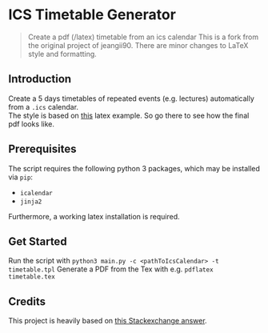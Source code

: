 # ICS Timetable Generator
> Create a pdf (/latex) timetable from an ics calendar
This is a fork from the original project of jeangii90. There are minor changes to LaTeX style and formatting. 

## Introduction
Create a 5 days timetables of repeated events (e.g. lectures) automatically from a `.ics` calendar.\
The style is based on [this](http://texample.net/tikz/examples/timetable/) latex example. So go there to see how the final pdf looks like.

## Prerequisites
The script requires the following python 3 packages, which may be installed via `pip`:
- `icalendar`
- `jinja2`

Furthermore, a working latex installation is required.

## Get Started
Run the script with `python3 main.py -c <pathToIcsCalendar> -t timetable.tpl`
Generate a PDF from the Tex with e.g. `pdflatex timetable.tex`

## Credits
This project is heavily based on [this Stackexchange answer](https://tex.stackexchange.com/a/270143). 
